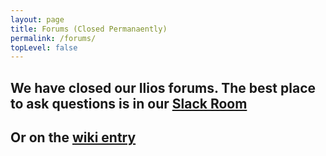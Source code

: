 ```yaml
---
layout: page
title: Forums (Closed Permanaently)
permalink: /forums/
topLevel: false
---
```


## We have closed our Ilios forums.  The best place to ask questions is in our [Slack Room](https://ilios-slack.herokuapp.com/)

<script async defer src="https://ilios-slack.herokuapp.com/slackin.js"></script>

## Or on the [wiki entry](https://github.com/ilios/ilios/wiki)
